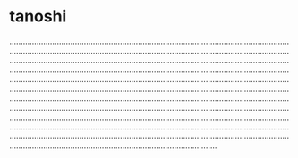 # tanoshi
................................................................................................................................................................................................................................................................................................................................................................................................................................................................................................................................................................................................................................................................................................................................................................................................................................................................................................................................................................................................................................................................................................................................................................................................................................................................................................................................................................................................................................................................................................................